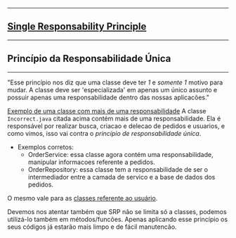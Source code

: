 ________________________________________
## [Single Responsability Principle](https://en.wikipedia.org/wiki/Single-responsibility_principle)
________________________________________
## Princípio da Responsabilidade Única
________________________________________

"Esse princípio nos diz que uma classe deve ter *1* e *somente 1* motivo para mudar. A classe deve 
ser 'especializada' em apenas um único assunto e possuir apenas uma responsabilidade dentro das nossas
aplicacões."

[Exemplo de uma classe com mais de uma responsabilidade](https://github.com/muriloalvesdev/solid-learning/blob/main/src/main/java/S/Incorrect.java)
A classe `Incorrect.java` citada acima contém mais de uma responsabilidade. 
Ela é responsável por realizar busca, criacao e delecao de pedidos e usuarios, e como vimos, 
isso vai contra o *princípio de responsabilidade única*.

- Exemplos corretos:
  - OrderService: essa classe agora contém uma responsabilidade, manipular informacoes referente a pedidos.
  - OrderRepository: essa classe tem a responsabilidade de ser o intermediador entre a camada de servico e a base de dados dos pedidos.

O mesmo vale para as [classes referente ao usuário](https://github.com/muriloalvesdev/solid-learning/tree/main/src/main/java/s/user).

Devemos nos atentar também que SRP não se limita só a classes, podemos utilizá-lo também em métodos/funcões. 
Apenas aplicando esse princípio os seus códigos já estarão mais limpo e de fácil manutencão.